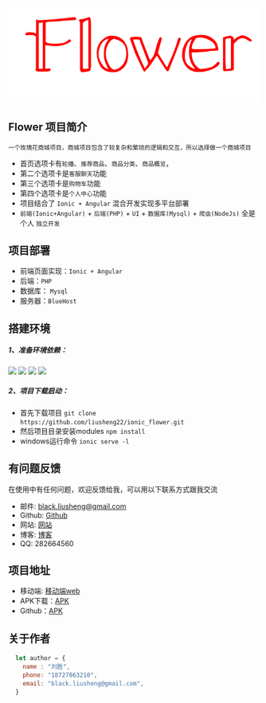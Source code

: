 ﻿![ ](/src/assets/img/logo/flower.png "Title")

## Flower 项目简介
    一个玫瑰花商城项目，商城项目包含了较复杂和繁琐的逻辑和交互，所以选择做一个商城项目
* 首页选项卡有`轮播`、`推荐商品`、`商品分类`、`商品概览`，
* 第二个选项卡是`客服聊天`功能
* 第三个选项卡是`购物车`功能
* 第四个选项卡是`个人中心`功能
* 项目结合了 `Ionic + Angular` 混合开发实现多平台部署
* `前端(Ionic+Angular)` + `后端(PHP)` + `UI` + `数据库(Mysql)` + `爬虫(NodeJs)` 全是个人 `独立开发`

## 项目部署
* 前端页面实现：`Ionic + Angular`
* 后端：`PHP`
* 数据库： `Mysql`
* 服务器：`BlueHost`

## 搭建环境
##### 1、准备环境依赖：
  <img src="https://img.shields.io/badge/ionic-v3.0.0-blue.svg" >
  <img src="https://img.shields.io/badge/angular-%3E%3Dv3.0.0-yellowgreen.svg" >
  <img src="https://img.shields.io/badge/node-%3E%3Dv6.0.0-brightgreen.svg" >
  <img src="https://img.shields.io/badge/PHP-anything-brightgreen.svg" >

##### 2、项目下载启动：
* 首先下载项目 `git clone https://github.com/liusheng22/ionic_flower.git`
* 然后项目目录安装modules `npm install`
* windows运行命令 `ionic serve -l`

## 有问题反馈
在使用中有任何问题，欢迎反馈给我，可以用以下联系方式跟我交流
* 邮件: black.liusheng@gmail.com
* Github: [Github](http://github.com/liusheng22)
* 网站: [网站](http://laijiayang.cn)
* 博客: [博客](http://laiwenge.com/wp)
* QQ: 282664560

## 项目地址
* 移动端: [移动端web](http://laijiayang.cn/rose)
* APK下载：[APK](https://www.laiwenge.com/rose/Fun.apk)
* Github：[APK](https://github.com/liusheng22/ionic_flower)

## 关于作者
```javascript
  let author = {
    name : "刘胜",
    phone: "18727863210",
    email: "black.liusheng@gmail.com",
  }
```